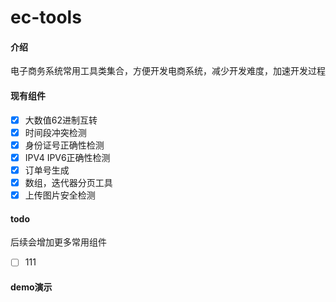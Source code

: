 # ec-tools

#### 介绍

电子商务系统常用工具类集合，方便开发电商系统，减少开发难度，加速开发过程

#### 现有组件

- [x] 大数值62进制互转
- [x] 时间段冲突检测
- [x] 身份证号正确性检测
- [x] IPV4 IPV6正确性检测
- [x] 订单号生成
- [x] 数组，迭代器分页工具
- [x] 上传图片安全检测

#### todo

后续会增加更多常用组件

- [ ] 111


#### demo演示
```php

```
